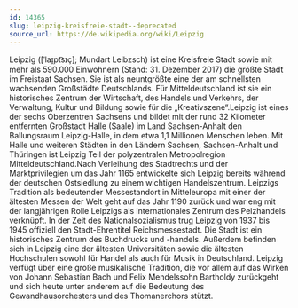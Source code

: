```yaml
---
id: 14365
slug: leipzig-kreisfreie-stadt--deprecated
source_url: https://de.wikipedia.org/wiki/Leipzig
---
```


Leipzig ([ˈlaɪ̯pt͡sɪç]; Mundart Leibzsch) ist eine Kreisfreie Stadt sowie mit mehr als 590.000 Einwohnern (Stand: 31. Dezember 2017) die größte Stadt im Freistaat Sachsen. Sie ist als neuntgrößte eine der am schnellsten wachsenden Großstädte Deutschlands. Für Mitteldeutschland ist sie ein historisches Zentrum der Wirtschaft, des Handels und Verkehrs, der Verwaltung, Kultur und Bildung sowie für die „Kreativszene“.Leipzig ist eines der sechs Oberzentren Sachsens und bildet mit der rund 32 Kilometer entfernten Großstadt Halle (Saale) im Land Sachsen-Anhalt den Ballungsraum Leipzig-Halle, in dem etwa 1,1 Millionen Menschen leben. Mit Halle und weiteren Städten in den Ländern Sachsen, Sachsen-Anhalt und Thüringen ist Leipzig Teil der polyzentralen Metropolregion Mitteldeutschland.Nach Verleihung des Stadtrechts und der Marktprivilegien um das Jahr 1165 entwickelte sich Leipzig bereits während der deutschen Ostsiedlung zu einem wichtigen Handelszentrum. Leipzigs Tradition als bedeutender Messestandort in Mitteleuropa mit einer der ältesten Messen der Welt geht auf das Jahr 1190 zurück und war eng mit der langjährigen Rolle Leipzigs als internationales Zentrum des Pelzhandels verknüpft. In der Zeit des Nationalsozialismus trug Leipzig von 1937 bis 1945 offiziell den Stadt-Ehrentitel Reichsmessestadt. Die Stadt ist ein historisches Zentrum des Buchdrucks und -handels. Außerdem befinden sich in Leipzig eine der ältesten Universitäten sowie die ältesten Hochschulen sowohl für Handel als auch für Musik in Deutschland. Leipzig verfügt über eine große musikalische Tradition, die vor allem auf das Wirken von Johann Sebastian Bach und Felix Mendelssohn Bartholdy zurückgeht und sich heute unter anderem auf die Bedeutung des Gewandhausorchesters und des Thomanerchors stützt.
